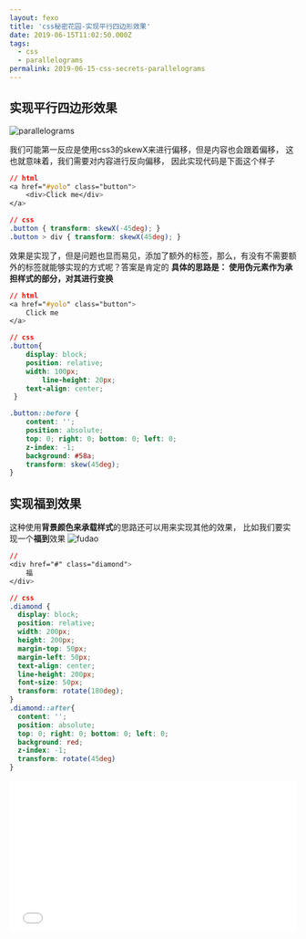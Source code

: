 ```yaml
---
layout: fexo
title: 'css秘密花园-实现平行四边形效果'
date: 2019-06-15T11:02:50.000Z
tags:
  - css
  - parallelograms
permalink: 2019-06-15-css-secrets-parallelograms
---
```

## 实现平行四边形效果
![parallelograms](http://blog.chenxiaoyao.cn/image/2019-06-15-css-secrets-parallelograms/Parallelograms.png)

我们可能第一反应是使用css3的skewX来进行偏移，但是内容也会跟着偏移， 这也就意味着，我们需要对内容进行反向偏移， 因此实现代码是下面这个样子
```css
// html
<a href="#yolo" class="button">
    <div>Click me</div>
</a>

// css
.button { transform: skewX(-45deg); }
.button > div { transform: skewX(45deg); }
```
效果是实现了，但是问题也显而易见，添加了额外的标签，那么，有没有不需要额外的标签就能够实现的方式呢？答案是肯定的
**具体的思路是： 使用伪元素作为承担样式的部分，对其进行变换**
```css
// html
<a href="#yolo" class="button">
    Click me
</a>

// css
.button{ 
	display: block;
	position: relative;
	width: 100px;
        line-height: 20px;
	text-align: center;
 }

.button::before {
    content: '';
    position: absolute;
    top: 0; right: 0; bottom: 0; left: 0;
    z-index: -1;
    background: #58a;
    transform: skew(45deg);
}
```
## 实现福到效果
这种使用**背景颜色来承载样式**的思路还可以用来实现其他的效果， 比如我们要实现一个**福到**效果
![fudao](http://blog.chenxiaoyao.cn/image/2019-06-15-css-secrets-parallelograms/fudao.png)
```css
// 
<div href="#" class="diamond">
    福
</div>

// css
.diamond {
  display: block;
  position: relative;
  width: 200px;
  height: 200px;
  margin-top: 50px;
  margin-left: 50px;
  text-align: center;
  line-height: 200px;
  font-size: 50px;
  transform: rotate(180deg);
}
.diamond::after{
  content: '';
  position: absolute;
  top: 0; right: 0; bottom: 0; left: 0;
  background: red;
  z-index: -1;
  transform: rotate(45deg)
}
```

<iframe height="265" style="width: 100%;" scrolling="no" title="css-secrets-parallelograms" src="//codepen.io/Allen6228/embed/NZxave/?height=265&theme-id=0&default-tab=css,result" frameborder="no" allowtransparency="true" allowfullscreen="true">
  See the Pen <a href='https://codepen.io/Allen6228/pen/NZxave/'>css-secrets-parallelograms</a> by XiaoYao
  (<a href='https://codepen.io/Allen6228'>@Allen6228</a>) on <a href='https://codepen.io'>CodePen</a>.
</iframe>
